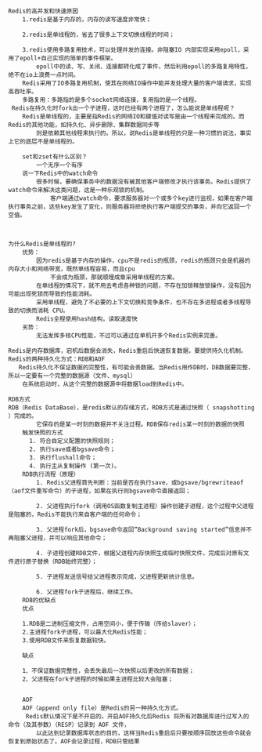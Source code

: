     Redis的高并发和快速原因
        1.redis是基于内存的，内存的读写速度非常快；
        
        2.redis是单线程的，省去了很多上下文切换线程的时间；
        
        3.redis使用多路复用技术，可以处理并发的连接。非阻塞IO 内部实现采用epoll，采用了epoll+自己实现的简单的事件框架。
            epoll中的读、写、关闭、连接都转化成了事件，然后利用epoll的多路复用特性，绝不在io上浪费一点时间。
        Redis采用了IO多路复用机制，使其在网络IO操作中能并发处理大量的客户端请求，实现高吞吐率。
        多路复用：多路指的是多个socket网络连接，复用指的是一个线程。
     Redis在持久化时fork出一个子进程，这时已经有两个进程了，怎么能说是单线程呢？
        Redis是单线程的，主要是指Redis的网络IO和键值对读写是由一个线程来完成的。而Redis的其他功能，如持久化、异步删除、集群数据同步等
            则是依赖其他线程来执行的。所以，说Redis是单线程的只是一种习惯的说法，事实上它的底层不是单线程的。

        set和zset有什么区别？
            一个无序一个有序
        说一下Redis中的watch命令
            很多时候，要确保事务中的数据没有被其他客户端修改才执行该事务。Redis提供了watch命令来解决这类问题，这是一种乐观锁的机制。
                客户端通过watch命令，要求服务器对一个或多个key进行监视，如果在客户端执行事务之前，这些key发生了变化，则服务器将拒绝执行客户端提交的事务，并向它返回一个空值。
            

    
    为什么Redis是单线程的?
        优势：
            因为redis是基于内存的操作，cpu不是redis的瓶颈，redis的瓶颈只会是机器的内存大小和网络带宽，既然单线程容易，而且cpu
                不会成为瓶颈，那就顺理成章采用单线程的方案。
            在单线程的情况下，就不用去考虑各种锁的问题，不存在加锁释放锁操作，没有因为可能出现死锁而导致的性能消耗。
            采用单线程，避免了不必要的上下文切换和竞争条件，也不存在多进程或者多线程导致的切换而消耗 CPU。
            Redis全程使用hash结构，读取速度快
        劣势：
            无法发挥多核CPU性能，不过可以通过在单机开多个Redis实例来完善。

    Redis是内存数据库，宕机后数据会消失，Redis重启后快速恢复数据，要提供持久化机制。
    Redis的两种持久化方式：RDB和AOF
       Redis持久化不保证数据的完整性，有可能会丢数据。当Redis用作DB时，DB数据要完整，所以一定要有一个完整的数据源（文件、mysql）
        在系统启动时，从这个完整的数据源中将数据load到Redis中。
    
    RDB方式
    RDB（Redis DataBase），是redis默认的存储方式，RDB方式是通过快照（ snapshotting ）完成的。
            它保存的是某一时刻的数据并不关注过程。RDB保存redis某一时刻的数据的快照
        触发快照的方式
          1. 符合自定义配置的快照规则；
          2. 执行save或者bgsave命令；
          3. 执行flushall命令；
          4. 执行主从复制操作 (第一次)。
        RDB执行流程（原理）
            1. Redis父进程首先判断：当前是否在执行save，或bgsave/bgrewriteaof（aof文件重写命令）的子进程，如果在执行则bgsave命令直接返回；
    
            2. 父进程执行fork（调用OS函数复制主进程）操作创建子进程，这个过程中父进程是阻塞的，Redis不能执行来自客户端的任何命令；
    
            3. 父进程fork后，bgsave命令返回”Background saving started”信息并不再阻塞父进程，并可以响应其他命令；
    
            4. 子进程创建RDB文件，根据父进程内存快照生成临时快照文件，完成后对原有文件进行原子替换（RDB始终完整）；
    
            5. 子进程发送信号给父进程表示完成，父进程更新统计信息。
    
            6. 父进程fork子进程后，继续工作。
        RDB的优缺点
        优点
        
        1.RDB是二进制压缩文件，占用空间小，便于传输（传给slaver）；
        2.主进程fork子进程，可以最大化Redis性能；
        3.使用RDB文件来恢复数据较快。
        
        缺点
        
        1、不保证数据完整性，会丢失最后一次快照以后更改的所有数据；
        2、父进程在fork子进程的时候如果主进程比较大会阻塞；
        

        AOF
        AOF（append only file）是Redis的另一种持久化方式。
         Redis默认情况下是不开启的。开启AOF持久化后Redis 将所有对数据库进行过写入的命令（及其参数）（RESP）记录到 AOF 文件，
            以此达到记录数据库状态的目的，这样当Redis重启后只要按顺序回放这些命令就会恢复到原始状态了。AOF会记录过程，RDB只管结果